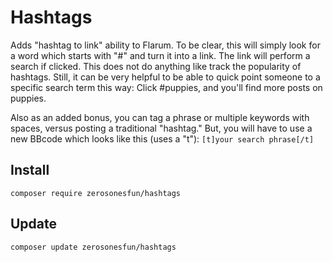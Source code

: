 # Hashtags
Adds "hashtag to link" ability to Flarum. To be clear, this will simply look for a word which starts with "#" and turn it into a link. The link will perform a search if clicked. This does not do anything like track the popularity of hashtags. Still, it can be very helpful to be able to quick point someone to a specific search term this way: Click #puppies, and you'll find more posts on puppies.

Also as an added bonus, you can tag a phrase or multiple keywords with spaces, versus posting a traditional "hashtag." But, you will have to use a new BBcode which looks like this (uses a "t"):
`[t]your search phrase[/t]`

## Install
`composer require zerosonesfun/hashtags`

## Update
`composer update zerosonesfun/hashtags`
